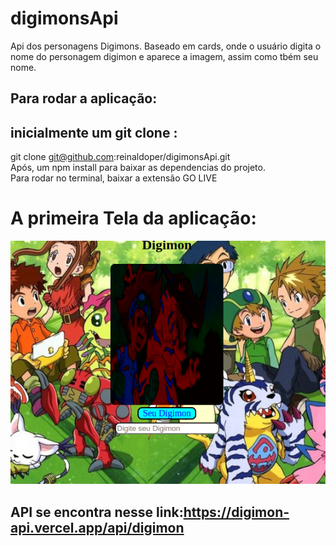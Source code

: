 # digimonsApi
Api dos personagens Digimons. Baseado em cards, onde o usuário digita o nome do personagem digimon e aparece a imagem, assim como tbém seu nome.

## Para rodar a aplicação:
## inicialmente um git clone :
git clone git@github.com:reinaldoper/digimonsApi.git
</br>
Após, um npm install para baixar as dependencias do projeto.
</br>
Para rodar no terminal, baixar a extensão GO LIVE 
</br>
# A primeira Tela da aplicação:
![Tela Inicial](image/digimom.png) 



## API se encontra nesse link:https://digimon-api.vercel.app/api/digimon
